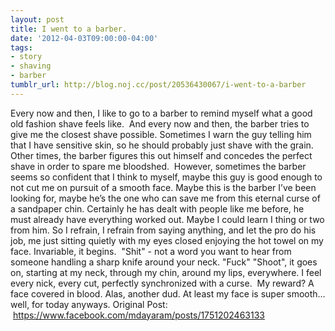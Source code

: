 ```yaml
---
layout: post
title: I went to a barber.
date: '2012-04-03T09:00:00-04:00'
tags:
- story
- shaving
- barber
tumblr_url: http://blog.noj.cc/post/20536430067/i-went-to-a-barber
---
```

Every now and then, I like to go to a barber to remind myself what a good old fashion shave feels like.  And every now and then, the barber tries to give me the closest shave possible.
Sometimes I warn the guy telling him that I have sensitive skin, so he should probably just shave with the grain. Other times, the barber figures this out himself and concedes the perfect shave in order to spare me bloodshed. 
However, sometimes the barber seems so confident that I think to myself, maybe this guy is good enough to not cut me on pursuit of a smooth face. Maybe this is the barber I’ve been looking for, maybe he’s the one who can save me from this eternal curse of a sandpaper chin. Certainly he has dealt with people like me before, he must already have everything worked out. Maybe I could learn I thing or two from him.
So I refrain, I refrain from saying anything, and let the pro do his job, me just sitting quietly with my eyes closed enjoying the hot towel on my face.
Invariable, it begins. 
"Shit" - not a word you want to hear from someone handling a sharp knife around your neck. "Fuck" "Shoot", it goes on, starting at my neck, through my chin, around my lips, everywhere. I feel every nick, every cut, perfectly synchronized with a curse. 
My reward? A face covered in blood. Alas, another dud. At least my face is super smooth…well, for today anyways.
Original Post:  https://www.facebook.com/mdayaram/posts/1751202463133
